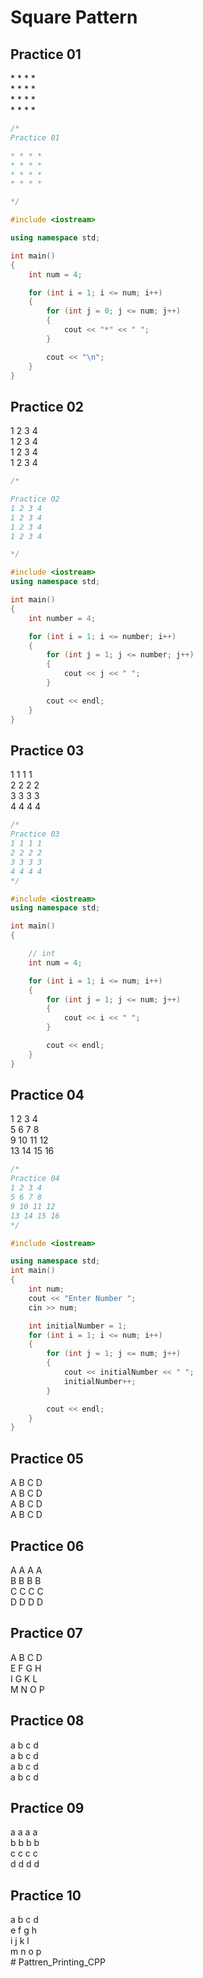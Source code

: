 <!-- Pattern printing -->
<h1>Square Pattern</h1>

<h2>Practice 01</h2>
* * * * <br>
* * * *<br>
* * * *<br>
* * * *<br>

```cpp
/*
Practice 01

* * * *
* * * *
* * * *
* * * *

*/

#include <iostream>

using namespace std;

int main()
{
    int num = 4;

    for (int i = 1; i <= num; i++)
    {
        for (int j = 0; j <= num; j++)
        {
            cout << "*" << " ";
        }

        cout << "\n";
    }
}

```

<h2>Practice 02</h2>
1 2 3 4 <br>
1 2 3 4 <br>
1 2 3 4<br>
1 2 3 4<br>

```cpp
/*

Practice 02
1 2 3 4
1 2 3 4
1 2 3 4
1 2 3 4

*/

#include <iostream>
using namespace std;

int main()
{
    int number = 4;

    for (int i = 1; i <= number; i++)
    {
        for (int j = 1; j <= number; j++)
        {
            cout << j << " ";
        }

        cout << endl;
    }
}
```

<h2>Practice 03</h2>

1 1 1 1<br>
2 2 2 2<br>
3 3 3 3<br>
4 4 4 4<br>

```cpp
/*
Practice 03
1 1 1 1
2 2 2 2
3 3 3 3
4 4 4 4
*/

#include <iostream>
using namespace std;

int main()
{

    // int
    int num = 4;

    for (int i = 1; i <= num; i++)
    {
        for (int j = 1; j <= num; j++)
        {
            cout << i << " ";
        }

        cout << endl;
    }
}

```

<h2>Practice 04</h2>
1 2 3 4 <br>
5 6 7 8<br>
9 10 11 12<br>
13 14 15 16<br>

```cpp
/*
Practice 04
1 2 3 4
5 6 7 8
9 10 11 12
13 14 15 16
*/

#include <iostream>

using namespace std;
int main()
{
    int num;
    cout << "Enter Number ";
    cin >> num;

    int initialNumber = 1;
    for (int i = 1; i <= num; i++)
    {
        for (int j = 1; j <= num; j++)
        {
            cout << initialNumber << " ";
            initialNumber++;
        }

        cout << endl;
    }
}
```

<h2>Practice 05</h2>
A B C D<br>
A B C D<br>
A B C D<br>
A B C D<br>

<h2>Practice 06</h2>
A A A A <br>
B B B B <br>
C C C C <br>
D D D D <br>

<h2>Practice 07</h2>
A B C D <br>
E F G H <br>
I G K L<br>
M N O P<br>

<h2>Practice 08</h2>
a b c d <br>
a b c d <br>
a b c d <br>
a b c d <br>
<h2>Practice 09</h2>
a a a a <br>
b b b b <br>
c c c c <br>
d d d d <br>
<h2>Practice 10</h2>
a b c d <br>
e f g h <br>
i j k l <br>
m n o p <br>
# Pattren_Printing_CPP
